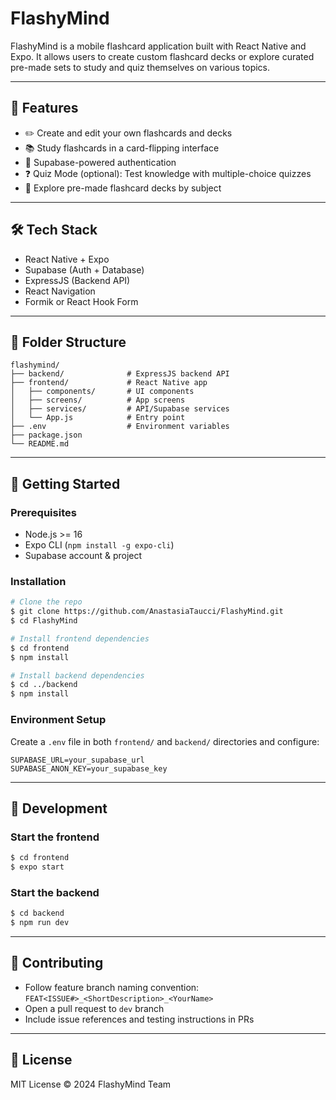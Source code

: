 # FlashyMind

FlashyMind is a mobile flashcard application built with React Native and Expo. It allows users to create custom flashcard decks or explore curated pre-made sets to study and quiz themselves on various topics.

---

## 📱 Features

* ✏️ Create and edit your own flashcards and decks
* 📚 Study flashcards in a card-flipping interface
* 🔐 Supabase-powered authentication
* ❓ Quiz Mode (optional): Test knowledge with multiple-choice quizzes
* 🏰 Explore pre-made flashcard decks by subject

---

## 🛠️ Tech Stack

* React Native + Expo
* Supabase (Auth + Database)
* ExpressJS (Backend API)
* React Navigation
* Formik or React Hook Form

---

## 🧱 Folder Structure

```
flashymind/
├── backend/              # ExpressJS backend API
├── frontend/             # React Native app
│   ├── components/       # UI components
│   ├── screens/          # App screens
│   ├── services/         # API/Supabase services
│   └── App.js            # Entry point
├── .env                  # Environment variables
├── package.json
└── README.md
```

---

## 🚀 Getting Started

### Prerequisites

* Node.js >= 16
* Expo CLI (`npm install -g expo-cli`)
* Supabase account & project

### Installation

```bash
# Clone the repo
$ git clone https://github.com/AnastasiaTaucci/FlashyMind.git
$ cd FlashyMind

# Install frontend dependencies
$ cd frontend
$ npm install

# Install backend dependencies
$ cd ../backend
$ npm install
```

### Environment Setup

Create a `.env` file in both `frontend/` and `backend/` directories and configure:

```
SUPABASE_URL=your_supabase_url
SUPABASE_ANON_KEY=your_supabase_key
```

---

## 🔧 Development

### Start the frontend

```bash
$ cd frontend
$ expo start
```

### Start the backend

```bash
$ cd backend
$ npm run dev
```

---

## 👥 Contributing

* Follow feature branch naming convention: `FEAT<ISSUE#>_<ShortDescription>_<YourName>`
* Open a pull request to `dev` branch
* Include issue references and testing instructions in PRs

---

## 📄 License

MIT License © 2024 FlashyMind Team
